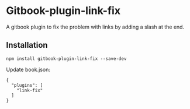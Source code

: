 # Gitbook-plugin-link-fix
A gitbook plugin to fix the problem with links by adding a slash at the end.

## Installation
```
npm install gitbook-plugin-link-fix --save-dev
```

Update book.json:
```
{
  "plugins": [
    "link-fix"
  ]
}
```